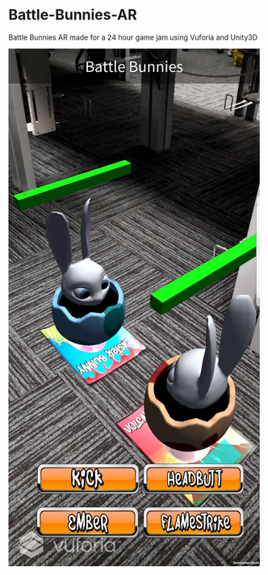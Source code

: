 # Battle-Bunnies-AR
Battle Bunnies AR made for a 24 hour game jam using Vuforia and Unity3D

![Here you can find a picture of what the Battle Bunnies looks like](https://github.com/Andze/Battle-Bunnies-AR/blob/master/Battle_Bunnies.jpg)
